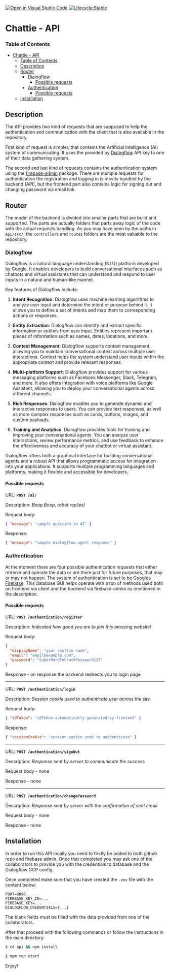 [![Open in Visual Studio Code](https://img.shields.io/static/v1?logo=visualstudiocode&label=&message=Open%20in%20Visual%20Studio%20Code&labelColor=2c2c32&color=007acc&logoColor=007acc)](https://open.vscode.dev/adam-kostuch/chattie/api)
[![Lifecycle:Stable](https://img.shields.io/badge/Lifecycle-Stable-97ca00)](https://github.com/adam-kostuch/chattie/api)

# Chattie - API

### Table of Contents

- [Chattie - API](#chattie---api)
    - [Table of Contents](#table-of-contents)
  - [Description](#description)
  - [Router](#router)
    - [Dialogflow](#dialogflow)
      - [Possible requests](#possible-requests)
    - [Authentication](#authentication)
      - [Possible requests](#possible-requests-1)
  - [Installation](#installation)

## Description

The API provides two kind of requests that are supposed to help the authentication and communication with the client that is also available in the repository.

First kind of request is simpler, that contains the Artificial Intelligence (AI) system of communicating. It uses the provided by [Dialogflow](https://cloud.google.com/dialogflow/docs) API key to one of their data gathering system.

The second and last kind of requests contains the authentication system using the [firebase-admin](https://github.com/firebase/firebase-admin-node) package. There are multiple requests for authentication the registration and logging in is mostly handled by the backend (API), but the frontend part also contains logic for signing out and changing password via email link.

## Router

The model of the backend is divided into smaller parts that are build and supported. The parts are actually folders that parts away logic of the code with the actual requests handling. As you may have seen by the paths in `api/src/`, the `controllers` and `routes` folders are the most valuable to the repository.

### Dialogflow


Dialogflow is a natural language understanding (NLU) platform developed by Google. It enables developers to build conversational interfaces such as chatbots and virtual assistants that can understand and respond to user inputs in a natural and human-like manner.

Key features of Dialogflow include:

1. **Intent Recognition**: Dialogflow uses machine learning algorithms to analyze user input and determine the intent or purpose behind it. It allows you to define a set of intents and map them to corresponding actions or responses.

2. **Entity Extraction**: Dialogflow can identify and extract specific information or entities from user input. Entities represent important pieces of information such as names, dates, locations, and more.

3. **Context Management**: Dialogflow supports context management, allowing you to maintain conversational context across multiple user interactions. Context helps the system understand user inputs within the appropriate context and provide relevant responses.

4. **Multi-platform Support**: Dialogflow provides support for various messaging platforms such as Facebook Messenger, Slack, Telegram, and more. It also offers integration with voice platforms like Google Assistant, allowing you to deploy your conversational agents across different channels.

5. **Rich Responses**: Dialogflow enables you to generate dynamic and interactive responses to users. You can provide text responses, as well as more complex responses such as cards, buttons, images, and custom payloads.

6. **Training and Analytics**: Dialogflow provides tools for training and improving your conversational agents. You can analyze user interactions, review performance metrics, and use feedback to enhance the effectiveness and accuracy of your chatbot or virtual assistant.

Dialogflow offers both a graphical interface for building conversational agents and a robust API that allows programmatic access for integration into your applications. It supports multiple programming languages and platforms, making it flexible and accessible for developers.

#### Possible requests

URL: **`POST /ai/`**

Description: _Boop Boop, robot replies!_

Request body:

```json
{ "message": "sample question to AI" }
```

Response:

```json
{ "message": "sample dialogflow agent response" }
```

### Authentication

At the moment there are four possible authentication requests that either retrieve and operate the data or are there just for future purposes, that may or may not happen. The system of authentication is set to be [Googles Firebase](https://firebase.google.com/). This database GUI helps operate with a ton of methods used both on frontend via client and the backend via firebase-admin as mentioned in the description.

#### Possible requests

URL: **`POST /authentication/register`**

Description: _Indicated how good you are to join this amazing website!_

Request body:

```json
{
  "displayName": "your chattie name",
  "email": "email@example.com",
  "password": "SuperHardToCrackPassword123"
}
```

Response - on response the backend redirects you to login page

---

URL: **`POST /authentication/login`**

Description: _Session cookie used to authenticate user across the site._

Request body:

```json
{ "idToken": "idToken-automatically-generated-by-frontend" }
```

Response:

```json
{ "sessionCookie": "session-cookie used to authenticate" }
```

---

URL: **`POST /authentication/signOut`**

Description: _Response sent by server to communicate the success_

Request body - none

Response - none

---

URL: **`POST /authentication/changePassword`**

Description: _Response sent by server with the confirmation of sent email_

Request body - none

Response - none

## Installation

In order to run this API locally you need to firstly be added to both github repo and firebase admin. Once that completed you may ask one of the collaborators to provide you with the credentials to database and the Dialogflow GCP config.

Once completed make sure that you have created the `.env` file with the content below:

```env
PORT=8090
FIREBASE_KEY_ID=...
FIREBASE_KEY=...
DIALOGFLOW_CREDENTIALS={...}
```

The blank fields must be filled with the data provided from one of the collaborators.

After that proceed with the following commands or follow the instructions in the main directory:

```bash
$ cd api && npm install
```

```bash
$ npm run start
```

Enjoy!
